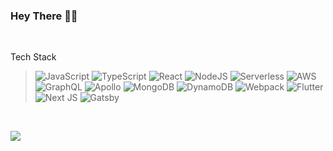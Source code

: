 ### Hey There 👋🏼

<br />


<p>Tech Stack</p>
<blockquote>
<img alt="JavaScript" src="https://img.shields.io/badge/javascript-%23323330.svg?style=for-the-badge&logo=javascript&logoColor=%23F7DF1E"/>
<img alt="TypeScript" src="https://img.shields.io/badge/typescript-%233178C6.svg?style=for-the-badge&logo=typescript&logoColor=white"/>
<img alt="React" src="https://img.shields.io/badge/react-%2320232a.svg?style=for-the-badge&logo=react&logoColor=%2361DAFB"/>
<img alt="NodeJS" src="https://img.shields.io/badge/node.js-%23333333.svg?style=for-the-badge&logo=node.js&logoColor=%23339933"/>
<img alt="Serverless" src="https://img.shields.io/badge/serverless-%23000000.svg?style=for-the-badge&logo=serverless&logoColor=%23FD5750"/>
<img alt="AWS" src="https://img.shields.io/badge/AWS-%23232F3E.svg?style=for-the-badge&logo=amazonaws&logoColor=%23FF9900"/>
<img alt="GraphQL" src="https://img.shields.io/badge/GraphQL-%23202020.svg?style=for-the-badge&logo=graphql&logoColor=E10098"/>
<img alt="Apollo" src="https://img.shields.io/badge/Apollo-%23311C87.svg?style=for-the-badge&logo=apollographql&logoColor=white"/>
<img alt="MongoDB" src="https://img.shields.io/badge/MongoDB-%23011e2b.svg?style=for-the-badge&logo=mongodb&logoColor=%2347A248"/>
<img alt="DynamoDB" src="https://img.shields.io/badge/DynamoDB-%234053D6.svg?style=for-the-badge&logo=amazondynamodb&logoColor=white"/>
<img alt="Webpack" src="https://img.shields.io/badge/webpack-%232b3a42.svg?style=for-the-badge&logo=webpack&logoColor=8DD6F9" />
<img alt="Flutter" src="https://img.shields.io/badge/Flutter-%2302569B.svg?style=for-the-badge&logo=Flutter&logoColor=white" />
<img alt="Next JS" src="https://img.shields.io/badge/nextjs-%23000000.svg?style=for-the-badge&logo=next.js&logoColor=white"/>
<img alt="Gatsby" src="https://img.shields.io/badge/gatsby-%2311081f.svg?style=for-the-badge&logo=gatsby&logoColor=663399"/>
</blockquote>


<br />

[![](https://visitcount.itsvg.in/api?id=wish9919&label=Profile%20Views&color=2&icon=8&pretty=false)](https://visitcount.itsvg.in)

<!--
<div>
<h3>LANGUAGES</h3>
<img alt="HTML5" src="https://img.shields.io/badge/html5-%23E34F26.svg?style=for-the-badge&logo=html5&logoColor=white"/>
<img alt="CSS3" src="https://img.shields.io/badge/css3-%231572B6.svg?style=for-the-badge&logo=css3&logoColor=white"/>
<img alt="JavaScript" src="https://img.shields.io/badge/javascript-%23323330.svg?style=for-the-badge&logo=javascript&logoColor=%23F7DF1E"/>
<img alt="TypeScript" src="https://img.shields.io/badge/typescript-%23007ACC.svg?style=for-the-badge&logo=typescript&logoColor=white"/>
<img alt="NodeJS" src="https://img.shields.io/badge/node.js-%2343853D.svg?style=for-the-badge&logo=node-dot-js&logoColor=white"/>
<img alt="Python" src="https://img.shields.io/badge/python-%2314354C.svg?style=for-the-badge&logo=python&logoColor=white"/>
<img alt="Dart" src="https://img.shields.io/badge/dart-%230175C2.svg?style=for-the-badge&logo=dart&logoColor=white"/>
<img alt="Markdown" src="https://img.shields.io/badge/markdown-%23000000.svg?style=for-the-badge&logo=markdown&logoColor=white"/>
<img alt="GraphQL" src="https://img.shields.io/badge/-GraphQL-E10098?style=for-the-badge&logo=graphql&color=white" />
</div>

<div>
<h3>USING LIBRARIES & FRAMEWORKS</h3>
<img alt="React" src="https://img.shields.io/badge/react-%2320232a.svg?style=for-the-badge&logo=react&logoColor=%2361DAFB"/>
<img alt="React Native" src="https://img.shields.io/badge/react_native-%2320232a.svg?style=for-the-badge&logo=react&logoColor=%2361DAFB"/>
<img alt="Express.js" src="https://img.shields.io/badge/express.js-%23404d59.svg?style=for-the-badge&logo=express&logoColor=%2361DAFB"/>
<img alt="SASS" src="https://img.shields.io/badge/SASS-hotpink.svg?style=for-the-badge&logo=SASS&logoColor=white"/>
<img alt="TailwindCSS" src="https://img.shields.io/badge/tailwindcss-%2338B2AC.svg?style=for-the-badge&logo=tailwind-css&logoColor=white"/>
<img alt="Bootstrap" src="https://img.shields.io/badge/bootstrap-%23563D7C.svg?style=for-the-badge&logo=bootstrap&logoColor=white"/>
<img alt="Material UI" src="https://img.shields.io/badge/materialui-%230081CB.svg?style=for-the-badge&logo=material-ui&logoColor=white"/>
<img alt="Redux" src="https://img.shields.io/badge/redux-%23593d88.svg?style=for-the-badge&logo=redux&logoColor=white"/>
<img alt="jQuery" src="https://img.shields.io/badge/jquery-%230769AD.svg?style=for-the-badge&logo=jquery&logoColor=white"/>
<img alt="Flutter" src="https://img.shields.io/badge/Flutter-%2302569B.svg?style=for-the-badge&logo=Flutter&logoColor=white" />
<img alt="Webpack" src="https://img.shields.io/badge/webpack-%238DD6F9.svg?style=for-the-badge&logo=webpack&logoColor=black" />
<img alt="Next JS" src="https://img.shields.io/badge/nextjs-%23000000.svg?style=for-the-badge&logo=next.js&logoColor=white"/>
<img alt="Apollo-GraphQL" src="https://img.shields.io/badge/-ApolloGraphQL-311C87?style=for-the-badge&logo=apollo-graphql"/>
</div>
</div>

<div>
<h3>IDEs</h3>
<img alt="Visual Studio Code" src="https://img.shields.io/badge/VisualStudioCode-0078d7.svg?style=for-the-badge&logo=visual-studio-code&logoColor=0078d7&color=white"/>
<img alt="Xcode" src="https://img.shields.io/badge/Xcode-007ACC?style=for-the-badge&logo=Xcode&logoColor=white"/>
<img alt="Vim" src="https://img.shields.io/badge/VIM-%2311AB00.svg?style=for-the-badge&logo=vim&logoColor=white"/>
</div>

<div>
<h3>DESIGN TOOLS</h3>
<img alt="Adobe XD" src="https://img.shields.io/badge/adobexd-%23FF26BE.svg?style=for-the-badge&logo=adobexd&logoColor=white"/>
<img alt="Adobe Photoshop" src="https://img.shields.io/badge/adobephotoshop-%2331A8FF.svg?style=for-the-badge&logo=adobephotoshop&logoColor=white"/>
<img alt="Adobe Illustrator" src="https://img.shields.io/badge/adobeillustrator-%23FF9A00.svg?style=for-the-badge&logo=adobeillustrator&logoColor=white"/>
<img alt="Figma" src="https://img.shields.io/badge/figma-%23F24E1E.svg?style=for-the-badge&logo=figma&logoColor=white"/>
<img alt="Sketch" src="https://img.shields.io/badge/Sketch-%23F7B500.svg?style=for-the-badge&logo=Sketch&logoColor=fa6400&color=white" />
</div>

<br />

<b>Find me on</b> 

<div>
<a href="https://www.facebook.com/wish.9919" target="_blank"><img alt="Facebook" src="https://img.shields.io/badge/Facebook-%231877F2.svg?style=for-the-badge&logo=Facebook&logoColor=white"/></a>
<img alt="Pinterest" src="https://img.shields.io/badge/wish9919-%23E60023.svg?style=for-the-badge&logo=Pinterest&logoColor=white"/>
<img alt="Instagram" src="https://img.shields.io/badge/don____wish-%23E4405F.svg?style=for-the-badge&logo=Instagram&logoColor=white"/>
<img alt="" src="https://img.shields.io/badge/wish3210-%23FFFC00.svg?style=for-the-badge&logo=Snapchat&logoColor=000"/>
</div>
<br />

-->









